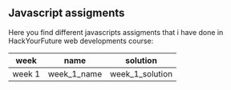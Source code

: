 ## Javascript assigments
Here you find different javascripts assigments that i have done in HackYourFuture web developments course:

week  | name | solution
------------- | ------------- | -------------
  week 1| week_1_name | week_1_solution
